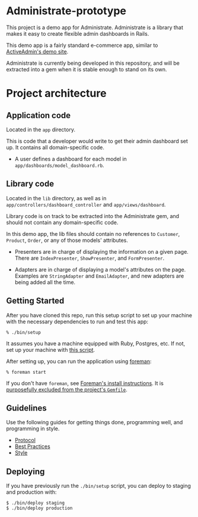 # Administrate-prototype

This project is a demo app for Administrate.
Administrate is a library that makes it easy to create
flexible admin dashboards in Rails.

This demo app is a fairly standard e-commerce app,
similar to [ActiveAdmin's demo site](http://demo.activeadmin.info/).

Administrate is currently being developed in this repository,
and will be extracted into a gem when it is stable enough to stand on its own.

# Project architecture

## Application code

Located in the `app` directory.

This is code that a developer would write to get their admin dashboard set up.
It contains all domain-specific code.

- A user defines a dashboard for each model
  in `app/dashboards/model_dashboard.rb`.

## Library code

Located in the `lib` directory,
as well as in `app/controllers/dashboard_controller` and `app/views/dashboard`.

Library code is on track to be extracted into the Administrate gem,
and should not contain any domain-specific code.

In this demo app,
the lib files should contain no references to `Customer`, `Product`, `Order`,
or any of those models' attributes.

- Presenters are in charge of displaying the information on a given page.
  There are `IndexPresenter`, `ShowPresenter`, and `FormPresenter`.

- Adapters are in charge of displaying a model's attributes on the page.
  Examples are `StringAdapter` and `EmailAdapter`,
  and new adapters are being added all the time.

## Getting Started

After you have cloned this repo, run this setup script to set up your machine
with the necessary dependencies to run and test this app:

    % ./bin/setup

It assumes you have a machine equipped with Ruby, Postgres, etc. If not, set up
your machine with [this script].

[this script]: https://github.com/thoughtbot/laptop

After setting up, you can run the application using [foreman]:

    % foreman start

If you don't have `foreman`, see [Foreman's install instructions][foreman]. It
is [purposefully excluded from the project's `Gemfile`][exclude].

[foreman]: https://github.com/ddollar/foreman
[exclude]: https://github.com/ddollar/foreman/pull/437#issuecomment-41110407

## Guidelines

Use the following guides for getting things done, programming well, and
programming in style.

* [Protocol](http://github.com/thoughtbot/guides/blob/master/protocol)
* [Best Practices](http://github.com/thoughtbot/guides/blob/master/best-practices)
* [Style](http://github.com/thoughtbot/guides/blob/master/style)

## Deploying

If you have previously run the `./bin/setup` script,
you can deploy to staging and production with:

    $ ./bin/deploy staging
    $ ./bin/deploy production
